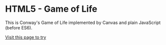 # HTML5 - Game of Life

This is Conway's Game of Life implemented by Canvas and plain JavaScript (before ES6).

[Visit this page to try](https://curegit.github.io/html5-game-of-life/)
